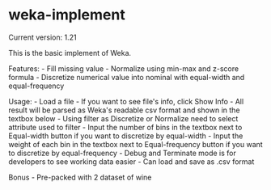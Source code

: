 # weka-implement

Current version: 1.21

This is the basic implement of Weka.

Features:
	- Fill missing value
	- Normalize using min-max and z-score formula
	- Discretize numerical value into nominal with equal-width and equal-frequency
	
Usage:
	- Load a file
	- If you want to see file's info, click Show Info
	- All result will be parsed as Weka's readable csv format and shown in the textbox below
	- Using filter as Discretize or Normalize need to select attribute used to filter
	- Input the number of bins in the textbox next to Equal-width button if you want to discretize by equal-width
	- Input the weight of each bin in the textbox next to Equal-frequency button if you want to discretize by equal-frequency
	- Debug and Terminate mode is for developers to see working data easier
	- Can load and save as .csv format
	
Bonus
	- Pre-packed with 2 dataset of wine
	